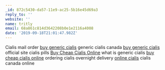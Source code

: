 ```yaml
---
_id: 872c5430-da57-11e9-ac25-5b16e45d69a3
reply_to: ''
website: ''
name: tritly
email: 68a861c814d3642208b0e1e2116a4008
date: '2019-09-18T21:01:47.982Z'
---
```

Cialis mail order <a href="http://designdot.it/#">buy generic cialis</a> generic cialis canada <a href="http://4everheatingandcooling.com/#">buy generic cialis</a> official site cialis pills <a href="http://cit-ua.net/#">Buy Cheap Cialis Online</a> what is generic cialis <a href="http://gamingpromo.com/#">buy cheap cialis online</a> ordering cialis overnight delivery <a href="http://archivomunicipaldecastrourdiales.com/#">online cialis</a> cialis canada online
